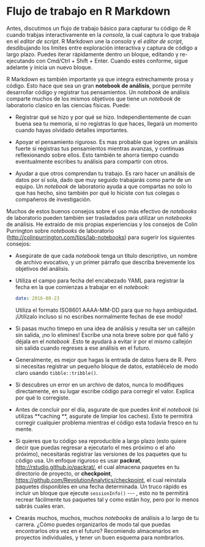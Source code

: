 

# Flujo de trabajo en R Markdown


Antes, discutimos un flujo de trabajo básico para capturar tu código de R cuando trabjas interactivamente en la  _consola_, la cual captura lo que trabaja en el _editor de script_. R Markdown une la _consola_ y el _editor de script_, desdibujando los limites entre exploración interactiva y captura de código a largo plazo. Puedes iterar rápidamente dentro un bloque, editando y re-ejecutando con Cmd/Ctrl + Shift + Enter. Cuando estés conforme, sigue adelante y inicia un nuevo bloque.



R Markdown es también importante ya que integra estrechamente prosa y código. Esto hace que sea un gran __notebook de análisis__, porque permite desarrollar código y registrar tus pensamientos. Un *notebook* de análisis comparte muchos de los mismos objetivos que tiene un *notebook* de laboratorio clasico en las ciencias físicas. Puede:

*   Registrar qué se hizo y por qué se hizo. Independientemente de cuan buena sea tu        memoria, si no registras lo que haces, llegará un momento cuando hayas olvidado        detalles importantes.

*   Apoyar el pensamiento riguroso. Es mas probable que logres un análisis fuerte si       registras tus pensamientos mientras avanzas, y continuas reflexionando sobre           ellos. Esto también te ahorra tiempo cuando eventualmente escribes tu análisis para compartir con otros.

*   Ayudar a que otros comprendan tu trabajo. Es raro hacer un análisis de datos por sí     sola, dado que muy seguido trabajarás como parte de un equipo. Un *notebook* de        laboratorio ayuda a que compartas no solo lo que has hecho, sino también por qué lo hiciste con tus colegas o compañeros de investigación.    


Muchos de estos buenos consejos sobre el uso más efectivo de *notebooks* de laboratorio pueden también ser trasladados para utilizar un *notebooks* de análisis. He extraído de mis propias experiencias y los consejos de Colin Purrington sobre *notebooks* de laboratorio (<http://colinpurrington.com/tips/lab-notebooks>) para sugerir los siguientes consejos:

*   Asegúrate de que cada *notebook* tenga un título descriptivo, un nombre de archivo     evocativo, y un primer párrafo que describa brevemente los objetivos del análisis.

*   Utiliza el campo para fecha del encabezado YAML para registrar la fecha en la que      comienzas a trabajar en el *notebook*:     

    ```yaml
    date: 2016-08-23
    ```
    Utiliza el formato ISO8601 AAAA-MM-DD para que no haya ambiguidad. ¡Utilízalo          incluso si no escribes normalmente fechas de ese modo!
    
*   Si pasas mucho timepo en una idea de análisis y resulta ser un callejón sin            salida, ¡no lo elimines!  Escribe una nota breve sobre por qué falló y déjala en       el *notebook* .Esto te ayudará a evitar ir por el mismo callejón sin salida cuando     regreses a ese análisis  en el futuro.    

*   Generalmente, es mejor que hagas la entrada de datos fuera de R. Pero si necesitas     registrar un pequeño bloque de datos, establécelo de modo claro usando                 `tibble::tribble()`.    

*   Si descubres un error en un archivo de datos, nunca lo modifiques directamente, 
    en su lugar escribe código para corregir el valor. Explica por qué lo corregiste.    

*   Antes de concluir por el día, asgurate de que puedes *knit* el *notebook* (si          utilizas  **caching **, asgurate de limpiar los caches). Esto te permitirá corregir           cualquier problema mientras el código esta todavia fresco en tu mente.       

*   Si quieres que tu código sea reproducible a largo plazo (esto quiere decir que        puedas regresar a ejecutarlo el mes próximo o el año próximo), necesitarás            registrar las versiones de los paquetes que tu código usa. Un enfoque riguroso es     usar __packrat__, <http://rstudio.github.io/packrat/>, el cual almacena paquetes      en tu directorio de proyecto, or __checkpoint__,                                     <https://github.com/RevolutionAnalytics/checkpoint>, el cual reinstala paquetes        disponibles en una fecha determinada.  Un truco rápido es incluir un bloque que ejecute `sessionInfo()` --- , esto no te permitirá recrear fácilmente tus paquetes tal y como están hoy, pero por lo menos sabrás cuales eran.    

*   Crearás muchos, muchos, muchos *notebooks* de análisis a lo largo de tu carrera.      ¿Cómo puedes organizarlos de modo tal que puedas encontrarlos otra vez en el          futuro? Recomiendo almacenarlos en proyectos individuales, y tener un buen            esquema para nombrarlos.     
